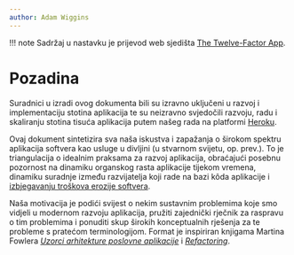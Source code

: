 ```yaml
---
author: Adam Wiggins
---
```


!!! note
    Sadržaj u nastavku je prijevod web sjedišta [The Twelve-Factor App](https://12factor.net/).

Pozadina
========

Suradnici u izradi ovog dokumenta bili su izravno uključeni u razvoj i implementaciju stotina aplikacija te su neizravno svjedočili razvoju, radu i skaliranju stotina tisuća aplikacija putem našeg rada na platformi [Heroku](https://www.heroku.com/).

Ovaj dokument sintetizira sva naša iskustva i zapažanja o širokom spektru aplikacija softvera kao usluge u divljini (u stvarnom svijetu, op. prev.). To je triangulacija o idealnim praksama za razvoj aplikacija, obraćajući posebnu pozornost na dinamiku organskog rasta aplikacije tijekom vremena, dinamiku suradnje između razvijatelja koji rade na bazi kôda aplikacije i [izbjegavanju troškova erozije softvera](https://blog.heroku.com/the_new_heroku_4_erosion_resistance_explicit_contracts).

Naša motivacija je podići svijest o nekim sustavnim problemima koje smo vidjeli u modernom razvoju aplikacija, pružiti zajednički rječnik za raspravu o tim problemima i ponuditi skup širokih konceptualnih rješenja za te probleme s pratećom terminologijom. Format je inspiriran knjigama Martina Fowlera *[Uzorci arhitekture poslovne aplikacije](https://books.google.com/books?id=FyWZt5DdvFkC)* i *[Refactoring](https://books.google.com/books?id=1MsETFPD3I0C)*.
